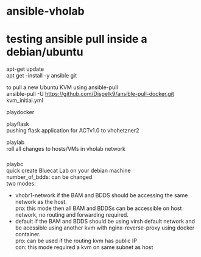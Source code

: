 # ansible-vholab<br />
# testing ansible pull inside a debian/ubuntu<br />
apt-get update<br />
apt get -install -y ansible git<br />

to pull a new Ubuntu KVM using ansible-pull<br />
ansible-pull -U https://github.com/Dispelk9/ansible-pull-docker.git kvm_initial.yml<br />


playdocker<br />


playflask<br />
pushing flask application for ACTv1.0 to vhohetzner2<br />

playlab<br />
roll all changes to hosts/VMs in vholab network<br />

###
playbc<br />
quick create Bluecat Lab on your debian machine<br />
number_of_bdds: can be changed <br />
two modes:<br />
- vhobr1-network if the BAM and BDDS should be accessing the same network as the host.<br />
    pro: this mode then all BAM and BDDSs can be accessible on host network, no routing and forwarding required.<br />
- default if the BAM and BDDS should be using virsh default network and be acessible using another kvm with nginx-reverse-proxy using docker container.<br />
    pro: can be used if the routing kvm has public IP<br />
    con: this mode required a kvm on same subnet as host<br />


